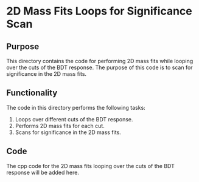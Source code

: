 # 2D Mass Fits Loops for Significance Scan

## Purpose

This directory contains the code for performing 2D mass fits while looping over the cuts of the BDT response. The purpose of this code is to scan for significance in the 2D mass fits.

## Functionality

The code in this directory performs the following tasks:
1. Loops over different cuts of the BDT response.
2. Performs 2D mass fits for each cut.
3. Scans for significance in the 2D mass fits.

## Code

The cpp code for the 2D mass fits looping over the cuts of the BDT response will be added here.
